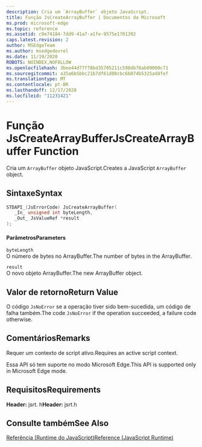 ```yaml
---
description: Cria um `ArrayBuffer` objeto JavaScript.
title: Função JsCreateArrayBuffer | Documentos da Microsoft
ms.prod: microsoft-edge
ms.topic: reference
ms.assetid: c9e74184-7dd9-41a7-a1fe-9575e1701392
caps.latest.revision: 2
author: MSEdgeTeam
ms.author: msedgedevrel
ms.date: 11/19/2020
ROBOTS: NOINDEX,NOFOLLOW
ms.openlocfilehash: 3bee44d77f78bd35705211c598db78ab09000c71
ms.sourcegitcommit: a35a6b5bbc21b7df61d08cbc6b074b5325ad4fef
ms.translationtype: MT
ms.contentlocale: pt-BR
ms.lasthandoff: 12/17/2020
ms.locfileid: "11231421"
---
```

# <span data-ttu-id="2e466-103">Função JsCreateArrayBuffer</span><span class="sxs-lookup"><span data-stu-id="2e466-103">JsCreateArrayBuffer Function</span></span>

<span data-ttu-id="2e466-104">Cria um `ArrayBuffer` objeto JavaScript.</span><span class="sxs-lookup"><span data-stu-id="2e466-104">Creates a JavaScript `ArrayBuffer` object.</span></span>  
  
## <span data-ttu-id="2e466-105">Sintaxe</span><span class="sxs-lookup"><span data-stu-id="2e466-105">Syntax</span></span>  
  
```cpp  
STDAPI_(JsErrorCode) JsCreateArrayBuffer(  
   _In_ unsigned int byteLength,  
   _Out_ JsValueRef *result  
);  
```  
  
#### <span data-ttu-id="2e466-106">Parâmetros</span><span class="sxs-lookup"><span data-stu-id="2e466-106">Parameters</span></span>  
 `byteLength`  
 <span data-ttu-id="2e466-107">O número de bytes no ArrayBuffer.</span><span class="sxs-lookup"><span data-stu-id="2e466-107">The number of bytes in the ArrayBuffer.</span></span>  
  
 `result`  
 <span data-ttu-id="2e466-108">O novo objeto ArrayBuffer.</span><span class="sxs-lookup"><span data-stu-id="2e466-108">The new ArrayBuffer object.</span></span>  
  
## <span data-ttu-id="2e466-109">Valor de retorno</span><span class="sxs-lookup"><span data-stu-id="2e466-109">Return Value</span></span>  
 <span data-ttu-id="2e466-110">O código `JsNoError` se a operação tiver sido bem-sucedida, um código de falha também.</span><span class="sxs-lookup"><span data-stu-id="2e466-110">The code `JsNoError` if the operation succeeded, a failure code otherwise.</span></span>  
  
## <span data-ttu-id="2e466-111">Comentários</span><span class="sxs-lookup"><span data-stu-id="2e466-111">Remarks</span></span>  
 <span data-ttu-id="2e466-112">Requer um contexto de script ativo.</span><span class="sxs-lookup"><span data-stu-id="2e466-112">Requires an active script context.</span></span>  
  
 <span data-ttu-id="2e466-113">Essa API só tem suporte no modo Microsoft Edge.</span><span class="sxs-lookup"><span data-stu-id="2e466-113">This API is supported only in Microsoft Edge mode.</span></span>  
  
## <span data-ttu-id="2e466-114">Requisitos</span><span class="sxs-lookup"><span data-stu-id="2e466-114">Requirements</span></span>  
 <span data-ttu-id="2e466-115">**Header:** jsrt. h</span><span class="sxs-lookup"><span data-stu-id="2e466-115">**Header:** jsrt.h</span></span>  
  
## <span data-ttu-id="2e466-116">Consulte também</span><span class="sxs-lookup"><span data-stu-id="2e466-116">See Also</span></span>  
 [<span data-ttu-id="2e466-117">Referência (Runtime do JavaScript)</span><span class="sxs-lookup"><span data-stu-id="2e466-117">Reference (JavaScript Runtime)</span></span>](../chakra-hosting/reference-javascript-runtime.md)
